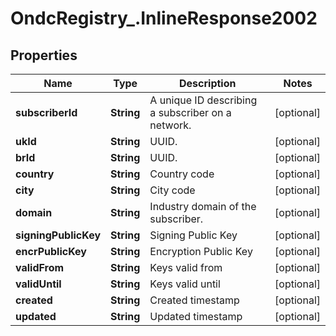 # OndcRegistry_.InlineResponse2002

## Properties
Name | Type | Description | Notes
------------ | ------------- | ------------- | -------------
**subscriberId** | **String** | A unique ID describing a subscriber on a network. | [optional] 
**ukId** | **String** | UUID. | [optional] 
**brId** | **String** | UUID. | [optional] 
**country** | **String** | Country code | [optional] 
**city** | **String** | City code | [optional] 
**domain** | **String** | Industry domain of the subscriber. | [optional] 
**signingPublicKey** | **String** | Signing Public Key | [optional] 
**encrPublicKey** | **String** | Encryption Public Key | [optional] 
**validFrom** | **String** | Keys valid from | [optional] 
**validUntil** | **String** | Keys valid until | [optional] 
**created** | **String** | Created timestamp | [optional] 
**updated** | **String** | Updated timestamp | [optional] 
